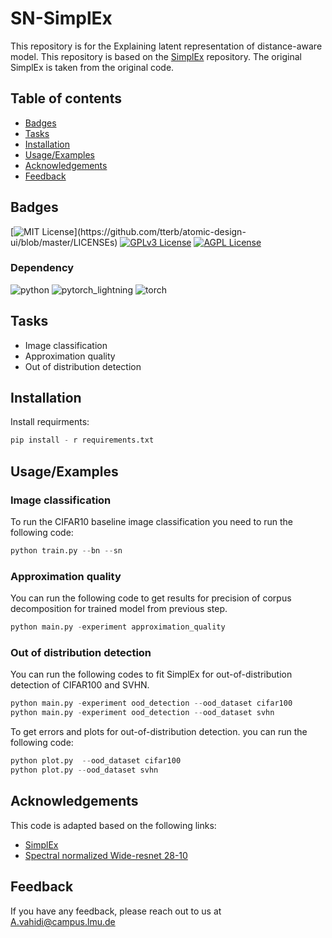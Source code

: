 # SN-SimplEx

This repository is for the Explaining latent representation of distance-aware model. This repository is based on the
[SimplEx](https://github.com/JonathanCrabbe/Simplex) repository. The original SimplEx is taken from the original code.

## Table of contents

* [Badges](#general-information)
* [Tasks](#Features)
* [Installation](#Installation)
* [Usage/Examples](#Usage/Examples)
* [Acknowledgements](#Acknowledgements)
* [Feedback](#Feedback)

## Badges


[![MIT License](https://img.shields.io/apm/l/atomic-design-ui.svg?)](https://github.com/tterb/atomic-design-ui/blob/master/LICENSEs)
[![GPLv3 License](https://img.shields.io/badge/License-GPL%20v3-yellow.svg)](https://opensource.org/licenses/)
[![AGPL License](https://img.shields.io/badge/license-AGPL-blue.svg)](http://www.gnu.org/licenses/agpl-3.0)

### Dependency

![python](https://img.shields.io/badge/Python-3.8-brightgreen)
![pytorch_lightning](https://img.shields.io/badge/Pytorch_lightning-1.6.5-brightgreen)
![torch](https://img.shields.io/badge/Torch-1.12.1-brightgreen)

## Tasks

- Image classification
- Approximation quality
- Out of distribution detection


## Installation

Install requirments:

```python
pip install - r requirements.txt
```


## Usage/Examples

### Image classification

To run the CIFAR10 baseline image classification you need to run the following code:

```python
python train.py --bn --sn
``` 

### Approximation quality

You can run the following code to get results for precision of corpus decomposition for trained model from previous step.

```python
python main.py -experiment approximation_quality
``` 





### Out of distribution detection

You can run the following codes to fit SimplEx for out-of-distribution detection of CIFAR100 and SVHN.


```python
python main.py -experiment ood_detection --ood_dataset cifar100
python main.py -experiment ood_detection --ood_dataset svhn

```
To get errors and plots for out-of-distribution detection. you can run the following code:

```python
python plot.py  --ood_dataset cifar100
python plot.py --ood_dataset svhn

```

## Acknowledgements

This code is adapted based on the following links:

- [SimplEx](https://github.com/JonathanCrabbe/Simplex)
- [Spectral normalized Wide-resnet 28-10](https://github.com/y0ast/DUE)

## Feedback

If you have any feedback, please reach out to us at A.vahidi@campus.lmu.de

